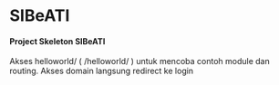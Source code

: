 # SIBeATI



#### Project Skeleton SIBeATI

Akses helloworld/ ( <domain>/helloworld/ ) untuk mencoba contoh module dan routing.
Akses domain langsung redirect ke login
